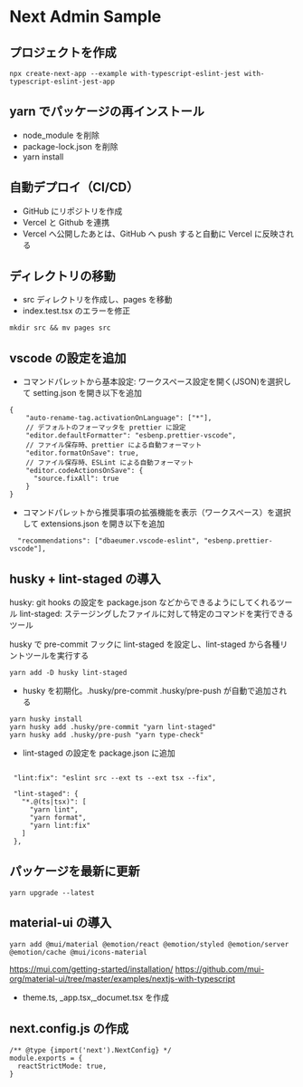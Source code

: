 # Next Admin Sample

## プロジェクトを作成

```
npx create-next-app --example with-typescript-eslint-jest with-typescript-eslint-jest-app
```

## yarn でパッケージの再インストール

- node_module を削除
- package-lock.json を削除
- yarn install

## 自動デプロイ（CI/CD）

- GitHub にリポジトリを作成
- Vercel と Github を連携
- Vercel へ公開したあとは、GitHub へ push すると自動に Vercel に反映される

## ディレクトリの移動

- src ディレクトリを作成し、pages を移動
- index.test.tsx のエラーを修正

```
mkdir src && mv pages src
```

## vscode の設定を追加

- コマンドパレットから基本設定: ワークスペース設定を開く(JSON)を選択して setting.json を開き以下を追加

```
{
    "auto-rename-tag.activationOnLanguage": ["*"],
    // デフォルトのフォーマッタを prettier に設定
    "editor.defaultFormatter": "esbenp.prettier-vscode",
    // ファイル保存時、prettier による自動フォーマット
    "editor.formatOnSave": true,
    // ファイル保存時、ESLint による自動フォーマット
    "editor.codeActionsOnSave": {
      "source.fixAll": true
    }
}
```

- コマンドパレットから推奨事項の拡張機能を表示（ワークスペース）を選択して extensions.json を開き以下を追加

```
  "recommendations": ["dbaeumer.vscode-eslint", "esbenp.prettier-vscode"],
```

## husky + lint-staged の導入

husky: git hooks の設定を package.json などからできるようにしてくれるツール
lint-staged: ステージングしたファイルに対して特定のコマンドを実行できるツール

husky で pre-commit フックに lint-staged を設定し、lint-staged から各種リントツールを実行する

```
yarn add -D husky lint-staged
```

- husky を初期化。.husky/pre-commit .husky/pre-push が自動で追加される

```
yarn husky install
yarn husky add .husky/pre-commit "yarn lint-staged"
yarn husky add .husky/pre-push "yarn type-check"
```

- lint-staged の設定を package.json に追加

```

 "lint:fix": "eslint src --ext ts --ext tsx --fix",

 "lint-staged": {
   "*.@(ts|tsx)": [
     "yarn lint",
     "yarn format",
     "yarn lint:fix"
   ]
 },
```

## パッケージを最新に更新

```
yarn upgrade --latest
```

## material-ui の導入

```
yarn add @mui/material @emotion/react @emotion/styled @emotion/server @emotion/cache @mui/icons-material
```

<https://mui.com/getting-started/installation/>
<https://github.com/mui-org/material-ui/tree/master/examples/nextjs-with-typescript>

- theme.ts, \_app.tsx,\_documet.tsx を作成

## next.config.js の作成

```
/** @type {import('next').NextConfig} */
module.exports = {
  reactStrictMode: true,
}
```
